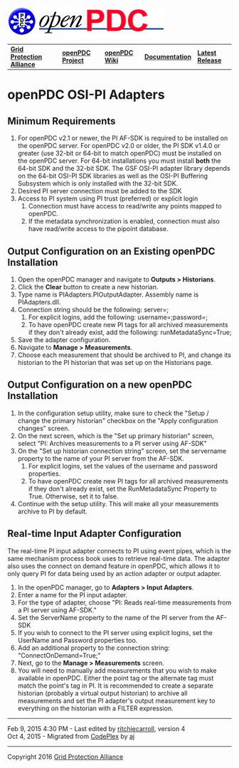 [![The Open Source Phasor Data Concentrator](openPDC_Logo.png)](openPDC_Home.md "The Open Source Phasor Data Concentrator")

|   |   |   |   |   |
|---|---|---|---|---|
| **[Grid Protection Alliance](http://www.gridprotectionalliance.org "Grid Protection Alliance Home Page")** | **[openPDC Project](https://github.com/GridProtectionAlliance/openPDC "openPDC Project on GitHub")** | **[openPDC Wiki](openPDC_Home.md "openPDC Wiki Home Page")** | **[Documentation](openPDC_Documentation_Home.md "openPDC Documentation Home Page")** | **[Latest Release](https://github.com/GridProtectionAlliance/openPDC/releases "openPDC Releases Home Page")** |

# openPDC OSI-PI Adapters

## Minimum Requirements

1. For openPDC v2.1 or newer, the PI AF-SDK is required to be installed on the openPDC server. For openPDC v2.0 or older, the PI SDK v1.4.0 or greater (use 32-bit or 64-bit to match openPDC) must be installed on the openPDC server. For 64-bit installations you must install <b>both</b> the 64-bit SDK and the 32-bit SDK. The GSF OSI-PI adapter library depends on the 64-bit OSI-PI SDK libraries as well as the OSI-PI Buffering Subsystem which is only installed with the 32-bit SDK.
2. Desired PI server connection must be added to the SDK 
3. Access to PI system using PI trust (preferred) or explicit login
    1. Connection must have access to read/write any points mapped to openPDC.
    2. If the metadata synchronization is enabled, connection must also have read/write access to the pipoint database.

## Output Configuration on an Existing openPDC Installation

1. Open the openPDC manager and navigate to **Outputs > Historians**.
2. Click the **Clear** button to create a new historian.
3. Type name is PIAdapters.PIOutputAdapter. Assembly name is PIAdapters.dll.
4. Connection string should be the following: server=*<servername>*;
    1. For explicit logins, add the following: username=*<pi username>*;password=*<pi password>*;
    2. To have openPDC create new PI tags for all archived measurements if they don't already exist, add the following: runMetadataSync=True;
5. Save the adapter configuration.
6. Navigate to **Manage > Measurements**.
7. Choose each measurement that should be archived to PI, and change its historian to the PI historian that was set up on the Historians page.

## Output Configuration on a new openPDC Installation

1. In the configuration setup utility, make sure to check the "Setup / change the primary historian" checkbox on the "Apply configuration changes" screen.
2. On the next screen, which is the "Set up primary historian" screen, select "PI: Archives measurements to a PI server using AF-SDK"
3. On the "Set up historian connection string" screen, set the servername property to the name of your PI server from the AF-SDK.
    1. For explicit logins, set the values of the username and password properties.
    2. To have openPDC create new PI tags for all archived measurements if they don't already exist, set the RunMetadataSync Property to True. Otherwise, set it to false.
4. Continue with the setup utility. This will make all your measurements archive to PI by default.

## Real-time Input Adapter Configuration

The real-time PI input adapter connects to PI using event pipes, which is the same mechanism process book uses to retrieve real-time data. The adapter also uses the connect on demand feature in openPDC, which allows it to only query PI for data being used by an action adapter or output adapter.

1. In the openPDC manager, go to **Adapters > Input Adapters**.
2. Enter a name for the PI input adapter.
3. For the type of adapter, choose "PI: Reads real-time measurements from a PI server using AF-SDK."
4. Set the ServerName property to the name of the PI server from the AF-SDK
5. If you wish to connect to the PI server using explicit logins, set the UserName and Password properties too.
6. Add an additional property to the connection string: "ConnectOnDemand=True;"
7. Next, go to the **Manage > Measurements** screen.
8. You will need to manually add measurements that you wish to make available in openPDC. Either the point tag or the alternate tag must match the point's tag in PI. It is recommended to create a separate historian (probably a virtual output historian) to archive all measurements and set the PI adapter's output measurement key to everything on the historian with a FILTER expression.

---

Feb 9, 2015 4:30 PM - Last edited by [ritchiecarroll](https://github.com/ritchiecarroll), version 4  
Oct 4, 2015 - Migrated from [CodePlex](https://openpdc.codeplex.com/wikipage?title=OSI-PI%20Adapters) by [aj](https://github.com/ajstadlin)

---

Copyright 2016 [Grid Protection Alliance](http://www.gridprotectionalliance.org)

